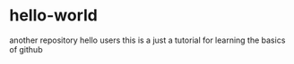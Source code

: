 # hello-world
another repository
hello users this is a just a tutorial for learning the basics of github
